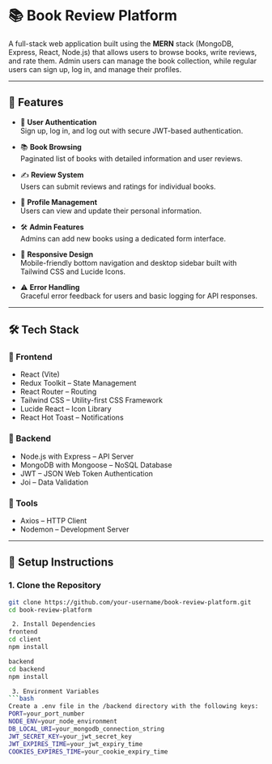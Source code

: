 # 📚 Book Review Platform

A full-stack web application built using the **MERN** stack (MongoDB, Express, React, Node.js) that allows users to browse books, write reviews, and rate them. Admin users can manage the book collection, while regular users can sign up, log in, and manage their profiles.

---

## 🚀 Features

- 🔐 **User Authentication**  
  Sign up, log in, and log out with secure JWT-based authentication.

- 📚 **Book Browsing**  
  Paginated list of books with detailed information and user reviews.

- ✍️ **Review System**  
  Users can submit reviews and ratings for individual books.

- 👤 **Profile Management**  
  Users can view and update their personal information.

- 🛠 **Admin Features**  
  Admins can add new books using a dedicated form interface.

- 📱 **Responsive Design**  
  Mobile-friendly bottom navigation and desktop sidebar built with Tailwind CSS and Lucide Icons.

- ⚠️ **Error Handling**  
  Graceful error feedback for users and basic logging for API responses.

---

## 🛠 Tech Stack

### 🔹 Frontend

- React (Vite)
- Redux Toolkit – State Management
- React Router – Routing
- Tailwind CSS – Utility-first CSS Framework
- Lucide React – Icon Library
- React Hot Toast – Notifications

### 🔸 Backend

- Node.js with Express – API Server
- MongoDB with Mongoose – NoSQL Database
- JWT – JSON Web Token Authentication
- Joi – Data Validation

### 🧰 Tools

- Axios – HTTP Client
- Nodemon – Development Server

---

## 🧪 Setup Instructions

### 1. Clone the Repository

```bash
git clone https://github.com/your-username/book-review-platform.git
cd book-review-platform

 2. Install Dependencies
frontend
cd client
npm install

backend
cd backend
npm install

 3. Environment Variables
```bash
Create a .env file in the /backend directory with the following keys:
PORT=your_port_number
NODE_ENV=your_node_environment
DB_LOCAL_URI=your_mongodb_connection_string
JWT_SECRET_KEY=your_jwt_secret_key
JWT_EXPIRES_TIME=your_jwt_expiry_time
COOKIES_EXPIRES_TIME=your_cookie_expiry_time


